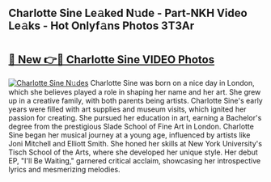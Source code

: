 ## Charlotte Sine Le𝚊ked N𝚞de - Part-NKH Video Le𝚊ks - Hot Onlyf𝚊ns Photos 3T3Ar

# <h2><a href="http://ab89999.deff.icu/?id=Charlotte+Sine">🔗 New 👉🔴 Charlotte Sine VIDEO Photos</a></h2>

[![Charlotte Sine N𝚞des](https://i.imgur.com/rIISA9y.gif)](http://ab89999.deff.icu/?id=Charlotte+Sine)
Charlotte Sine was born on a nice day in London, which she believes played a role in shaping her name and her art. She grew up in a creative family, with both parents being artists. Charlotte Sine's early years were filled with art supplies and museum visits, which ignited her passion for creating. She pursued her education in art, earning a Bachelor's degree from the prestigious Slade School of Fine Art in London. Charlotte Sine began her musical journey at a young age, influenced by artists like Joni Mitchell and Elliott Smith. She honed her skills at New York University's Tisch School of the Arts, where she developed her unique style. Her debut EP, "I'll Be Waiting," garnered critical acclaim, showcasing her introspective lyrics and mesmerizing melodies.
